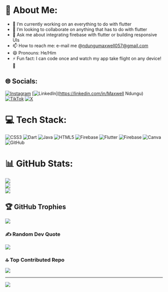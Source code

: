 # 💫 About Me:
- 🔭 I’m currently working on an everything to do with flutter
- 👯 I’m looking to collaborate on anything that has to do with flutter
- 💬 Ask me about integrating firebase with flutter or building responsive UIs
- 📫 How to reach me: e-mail me @ndungumaxwell057@gmail.com
- 😄 Pronouns: He/Him
- ⚡ Fun fact: I can code once and watch my app take flight on any device! 🚀


## 🌐 Socials:
[![Instagram](https://img.shields.io/badge/Instagram-%23E4405F.svg?logo=Instagram&logoColor=white)](https://instagram.com/@_m.a.k.s.y_) [![LinkedIn](https://img.shields.io/badge/LinkedIn-%230077B5.svg?logo=linkedin&logoColor=white)](https://linkedin.com/in/Maxwell Ndungu) [![TikTok](https://img.shields.io/badge/TikTok-%23000000.svg?logo=TikTok&logoColor=white)](https://tiktok.com/@@maksy440) [![X](https://img.shields.io/badge/X-black.svg?logo=X&logoColor=white)](https://x.com/@maksyn440) 

# 💻 Tech Stack:
![CSS3](https://img.shields.io/badge/css3-%231572B6.svg?style=for-the-badge&logo=css3&logoColor=white) ![Dart](https://img.shields.io/badge/dart-%230175C2.svg?style=for-the-badge&logo=dart&logoColor=white) ![Java](https://img.shields.io/badge/java-%23ED8B00.svg?style=for-the-badge&logo=openjdk&logoColor=white) ![HTML5](https://img.shields.io/badge/html5-%23E34F26.svg?style=for-the-badge&logo=html5&logoColor=white) ![Firebase](https://img.shields.io/badge/firebase-%23039BE5.svg?style=for-the-badge&logo=firebase) ![Flutter](https://img.shields.io/badge/Flutter-%2302569B.svg?style=for-the-badge&logo=Flutter&logoColor=white) ![Firebase](https://img.shields.io/badge/firebase-a08021?style=for-the-badge&logo=firebase&logoColor=ffcd34) ![Canva](https://img.shields.io/badge/Canva-%2300C4CC.svg?style=for-the-badge&logo=Canva&logoColor=white) ![GitHub](https://img.shields.io/badge/github-%23121011.svg?style=for-the-badge&logo=github&logoColor=white)
# 📊 GitHub Stats:
![](https://github-readme-stats.vercel.app/api?username=Maxwell-016&theme=dark&hide_border=true&include_all_commits=true&count_private=false)<br/>
![](https://github-readme-streak-stats.herokuapp.com/?user=Maxwell-016&theme=dark&hide_border=true)<br/>
![](https://github-readme-stats.vercel.app/api/top-langs/?username=Maxwell-016&theme=dark&hide_border=true&include_all_commits=true&count_private=false&layout=compact)

## 🏆 GitHub Trophies
![](https://github-profile-trophy.vercel.app/?username=Maxwell-016&theme=radical&no-frame=true&no-bg=false&margin-w=4)

### ✍️ Random Dev Quote
![](https://quotes-github-readme.vercel.app/api?type=horizontal&theme=radical)

### 🔝 Top Contributed Repo
![](https://github-contributor-stats.vercel.app/api?username=Maxwell-016&limit=5&theme=dark&combine_all_yearly_contributions=true)

---
[![](https://visitcount.itsvg.in/api?id=Maxwell-016&icon=0&color=2)](https://visitcount.itsvg.in)



